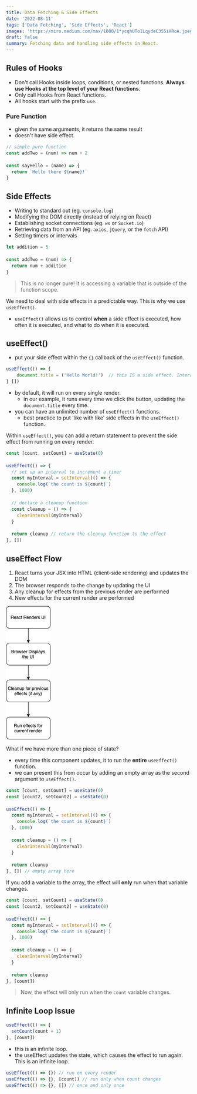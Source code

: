 ```yaml
---
title: Data Fetching & Side Effects
date: '2022-08-11'
tags: ['Data Fetching', 'Side Effects', 'React']
images: 'https://miro.medium.com/max/1000/1*ycqhUTo1LqydeC355iHRoA.jpeg'
draft: false
summary: Fetching data and handling side effects in React.
---
```


## Rules of Hooks

- Don't call Hooks inside loops, conditions, or nested functions. **Always use Hooks at the top level of your React functions**.
- Only call Hooks from React functions.
- All hooks start with the prefix `use`.

### Pure Function

- given the same arguments, it returns the same result
- doesn't have side effect.

```js
// simple pure function
const addTwo = (num) => num + 2

const sayHello = (name) => {
  return `Hello there ${name}!`
}
```

## Side Effects

- Writing to standard out (eg. `console.log`)
- Modifying the DOM directly (instead of relying on React)
- Establishing socket connections (eg. `ws` or `Socket.io`)
- Retrieving data from an API (eg. `axios`, `jQuery`, or the `fetch` API)
- Setting timers or intervals

```js
let addition = 5

const addTwo = (num) => {
  return num + addition
}
```

> This is no longer pure! It is accessing a variable that is outside of the function scope.

We need to deal with side effects in a predictable way. This is why we use `useEffect()`.

- `useEffect()` allows us to control **when** a side effect is executed, how often it is executed, and what to do when it is executed.

## useEffect()

- put your side effect within the `{}` callback of the `useEffect()` function.

```jsx
useEffect(() => {
	document.title = ('Hello World!')  // this IS a side effect. Interacting with the DOM directly.
} [])
```

- by default, it will run on every single render.
  - in our example, it runs every time we click the button, updating the `document.title` every time.
- you can have an unlimited number of `useEffect()` functions.
  - best practice to put 'like with like' side effects in the `useEffect()` function.

Within `useEffect()`, you can add a return statement to prevent the side effect from running on every render.

```jsx
const [count, setCount] = useState(0)

useEffect(() => {
  // set up an interval to increment a timer
  const myInterval = setInterval(() => {
    console.log(`the count is ${count}`)
  }, 1000)

  // declare a cleanup function
  const cleanup = () => {
    clearInterval(myInterval)
  }

  return cleanup // return the cleanup function to the effect
}, [])
```

## useEffect Flow

1. React turns your JSX into HTML (client-side rendering) and updates the DOM
1. The browser responds to the change by updating the UI
1. Any cleanup for effects from the previous render are performed
1. New effects for the current render are performed

![useEffect flow](https://raw.githubusercontent.com/andydlindsay/lectures/master/w07d04/useEffect%20Flow.png)

What if we have more than one piece of state?

- every time this component updates, it to run the **entire** `useEffect()` function.
- we can present this from occur by adding an empty array as the second argument to `useEffect()`.

```jsx
const [count, setCount] = useState(0)
const [count2, setCount2] = useState(0)

useEffect(() => {
  const myInterval = setInterval(() => {
    console.log(`the count is ${count}`)
  }, 1000)

  const cleanup = () => {
    clearInterval(myInterval)
  }

  return cleanup
}, []) // empty array here
```

If you add a variable to the array, the effect will **only** run when that variable changes.

```jsx
const [count, setCount] = useState(0)
const [count2, setCount2] = useState(0)

useEffect(() => {
  const myInterval = setInterval(() => {
    console.log(`the count is ${count}`)
  }, 1000)

  const cleanup = () => {
    clearInterval(myInterval)
  }

  return cleanup
}, [count])
```

> Now, the effect will only run when the `count` variable changes.

## Infinite Loop Issue

```jsx
useEffect(() => {
  setCount(count + 1)
}, [count])
```

- this is an infinite loop.
- the useEffect updates the state, which causes the effect to run again. This is an infinite loop.

```jsx
useEffect(() => {}) // run on every render
useEffect(() => {}, [count]) // run only when count changes
useEffect(() => {}, []) // once and only once
```
